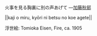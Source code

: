 火事を見る胸裏に別の声あげて
—[加藤秋邨](https://ja.wikipedia.org/wiki/加藤秋邨)

||kaji o miru, kyōri ni betsu no koe agete||

浮世絵: Tomioka Eisen, Fire, ca. 1905